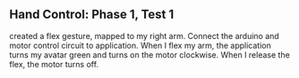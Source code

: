 ## Hand Control: Phase 1, Test 1

created a flex gesture, mapped to my right arm. Connect the arduino and motor control circuit to application. When I flex my arm, the application turns my avatar green and turns on the motor clockwise. When I release the flex, the motor turns off.